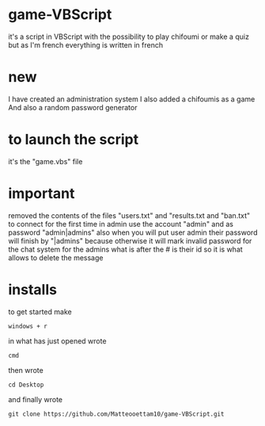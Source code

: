 # game-VBScript
it's a script in VBScript with the possibility to play chifoumi or make a quiz but as I'm french everything is written in french

# new
I have created an administration system
I also added a chifoumis as a game
And also a random password generator

# to launch the script
it's the "game.vbs" file

# important 
removed the contents of the files "users.txt" and "results.txt and "ban.txt"
to connect for the first time in admin use the account "admin" and as password "admin|admins" also when you will put user admin their password will finish by "|admins" because otherwise it will mark invalid password
for the chat system for the admins what is after the # is their id so it is what allows to delete the message

# installs
to get started make

	windows + r
  
in what has just opened wrote 

	cmd

then wrote


	cd Desktop

and finally wrote


	git clone https://github.com/Matteooettam10/game-VBScript.git
